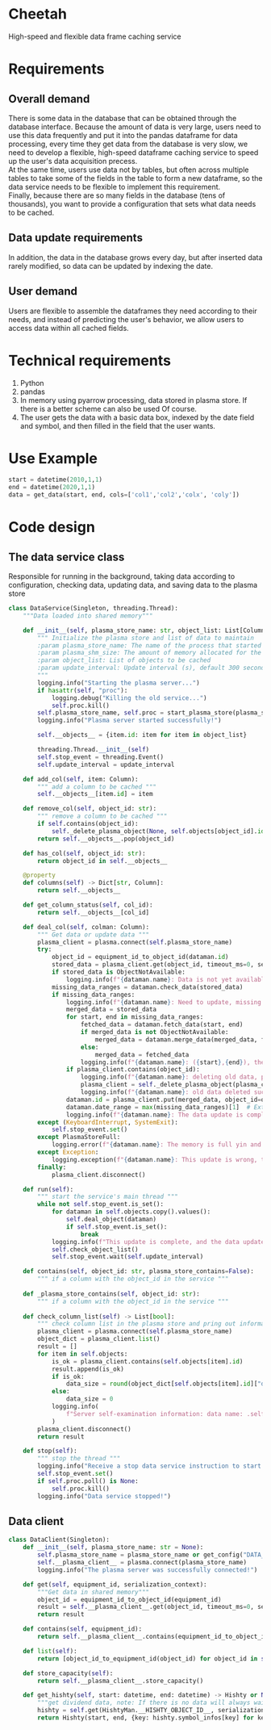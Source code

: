 # Cheetah
High-speed and flexible data frame caching service

# Requirements
## Overall demand
There is some data in the database that can be obtained through the database interface. Because the amount of data is very large, users need to use this data frequently and put it into the pandas dataframe for data processing, every time they get data from the database is very slow, we need to develop a flexible, high-speed dataframe caching service to speed up the user's data acquisition precess.  
At the same time, users use data not by tables, but often across multiple tables to take some of the fields in the table to form a new dataframe, so the data service needs to be flexible to implement this requirement.  
Finally, because there are so many fields in the database (tens of thousands), you want to provide a configuration that sets what data needs to be cached.

## Data update requirements
In addition, the data in the database grows every day, but after inserted data rarely modified, so data can be updated by indexing the date.
## User demand
Users are flexible to assemble the dataframes they need according to their needs, and instead of predicting the user's behavior, we allow users to access data within all cached fields.

# Technical requirements
1. Python
2. pandas
3. In memory using pyarrow processing, data stored in plasma store. If there is a better scheme can also be used Of course.
4. The user gets the data with a basic data box, indexed by the date field and symbol, and then filled in the field that the user wants.

# Use Example
```python
start = datetime(2010,1,1)
end = datetime(2020,1,1)
data = get_data(start, end, cols=['col1','col2','colx', 'coly'])
```

# Code design

## The data service class
Responsible for running in the background, taking data according to configuration, checking data, updating data, and saving data to the plasma store
```python
class DataService(Singleton, threading.Thread):
    """Data loaded into shared memory"""

    def __init__(self, plasma_store_name: str, object_list: List[Column], plasma_shm_size: int = 2000, update_interval: int = 300):
        """ Initialize the plasma store and list of data to maintain
        :param plasma_store_name: The name of the process that started the plasma store server
        :param plasma_shm_size: The amount of memory allocated for the cache, in M, by default 2000
        :param object_list: List of objects to be cached
        :param update_interval: Update interval (s), default 300 seconds
        """
        logging.info("Starting the plasma server...")
        if hasattr(self, "proc"):
            logging.debug("Killing the old service...")
            self.proc.kill()
        self.plasma_store_name, self.proc = start_plasma_store(plasma_store_name, int(plasma_shm_size * 1e6))
        logging.info("Plasma server started successfully!")

        self.__objects__ = {item.id: item for item in object_list}

        threading.Thread.__init__(self)
        self.stop_event = threading.Event()
        self.update_interval = update_interval

    def add_col(self, item: Column):
        """ add a column to be cached """
        self.__objects__[item.id] = item

    def remove_col(self, object_id: str):
        """ remove a column to be cached """
        if self.contains(object_id):
            self._delete_plasma_object(None, self.objects[object_id].id)
        return self.__objects__.pop(object_id)

    def has_col(self, object_id: str):
        return object_id in self.__objects__

    @property
    def columns(self) -> Dict[str, Column]:
        return self.__objects__

    def get_column_status(self, col_id):
        return self.__objects__[col_id]

    def deal_col(self, colman: Column):
        """ Get data or update data """
        plasma_client = plasma.connect(self.plasma_store_name)
        try:
            object_id = equipment_id_to_object_id(dataman.id)
            stored_data = plasma_client.get(object_id, timeout_ms=0, serialization_context=dataman.get_serialization_context())
            if stored_data is ObjectNotAvailable:
                logging.info(f"{dataman.name}: Data is not yet available in memory.")
            missing_data_ranges = dataman.check_data(stored_data)
            if missing_data_ranges:
                logging.info(f"{dataman.name}: Need to update, missing data interval is：{missing_data_ranges}")
                merged_data = stored_data
                for start, end in missing_data_ranges:
                    fetched_data = dataman.fetch_data(start, end)
                    if merged_data is not ObjectNotAvailable:
                        merged_data = dataman.merge_data(merged_data, fetched_data)
                    else:
                        merged_data = fetched_data
                    logging.info(f"{dataman.name}: ({start},{end}), the data acquisition and consolidation was successful.")
                if plasma_client.contains(object_id):
                    logging.info(f"{dataman.name}: deleting old data, please wait...")
                    plasma_client = self._delete_plasma_object(plasma_client, object_id)
                    logging.info(f"{dataman.name}: old data deleted successfully!")
                dataman.id = plasma_client.put(merged_data, object_id=object_id, serialization_context=dataman.get_serialization_context())
                dataman.date_range = max(missing_data_ranges)[1]  # Extending the back boundof of the data interval
                logging.info(f"{dataman.name}: The data update is complete, the ID is resaved as: dataman.data get ID, the new data interval is: sdataman.data interval.")
        except (KeyboardInterrupt, SystemExit):
            self.stop_event.set()
        except PlasmaStoreFull:
            logging.error(f"{dataman.name}: The memory is full yin and the data cannot be saved. Please clean up the memory!!!!")
        except Exception:
            logging.exception(f"{dataman.name}: This update is wrong, try again at the next update, or ask the administrator to check the cause.")
        finally:
            plasma_client.disconnect()

    def run(self):
        """ start the service's main thread """
        while not self.stop_event.is_set():
            for dataman in self.objects.copy().values():
                self.deal_object(dataman)
                if self.stop_event.is_set():
                    break
            logging.info(f"This update is complete, and the data update will be re-executed after the seconds of the sself.update_interval...")
            self.check_object_list()
            self.stop_event.wait(self.update_interval)

    def contains(self, object_id: str, plasma_store_contains=False):
        """ if a column with the object_id in the service """
        
    def _plasma_store_contains(self, object_id: str):
        """ if a column with the object_id in the service """
        
    def check_column_list(self) -> List[bool]:
        """ check column list in the plasma store and pring out information about it """
        plasma_client = plasma.connect(self.plasma_store_name)
        object_dict = plasma_client.list()
        result = []
        for item in self.objects:
            is_ok = plasma_client.contains(self.objects[item].id)
            result.append(is_ok)
            if is_ok:
                data_size = round(object_dict[self.objects[item].id]["data_size"] / 1024 / 1024, 2)
            else:
                data_size = 0
            logging.info(
                f"Server self-examination information: data name: .self.objects.object.data name,, data interval: .self.objects.object.data interval,"data identifier": .self.objects.object.data identifier," data exists: is_ok data size: s.data_size.M."
            )
        plasma_client.disconnect()
        return result

    def stop(self):
        """ stop the thread """
        logging.info("Receive a stop data service instruction to start stopping the service... it may take a few minutes, please be patient!")
        self.stop_event.set()
        if self.proc.poll() is None:
            self.proc.kill()
        logging.info("Data service stopped!")
```

## Data client
```python
class DataClient(Singleton):
    def __init__(self, plasma_store_name: str = None):
        self.plasma_store_name = plasma_store_name or get_config("DATA_SERVICE_NAME")
        self.__plasma_client__ = plasma.connect(plasma_store_name)
        logging.info("The plasma server was successfully connected!")

    def get(self, equipment_id, serialization_context):
        """Get data in shared memory"""
        object_id = equipment_id_to_object_id(equipment_id)
        result = self.__plasma_client__.get(object_id, timeout_ms=0, serialization_context=serialization_context)
        return result

    def contains(self, equipment_id):
        return self.__plasma_client__.contains(equipment_id_to_object_id(equipment_id))

    def list(self):
        return [object_id_to_equipment_id(object_id) for object_id in self.__plasma_client__.list()]

    def store_capacity(self):
        return self.__plasma_client__.store_capacity()

    def get_hishty(self, start: datetime, end: datetime) -> Hishty or None:
        """get dividend data, note: If there is no data will always wait, please call the first to determine if you have the data!"""
        hishty = self.get(HishtyMan.__HISHTY_OBJECT_ID__, serialization_context=HishtyMan.get_serialization_context())
        return Hishty(start, end, {key: hishty.symbol_infos[key] for key in hishty.symbol_infos if start.strftime("%Y%m%d") <= key <= end.strftime("%Y%m%d")})

```
